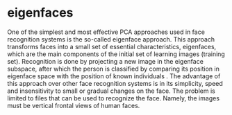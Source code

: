 # eigenfaces
One of the simplest and most effective PCA approaches used
in face recognition systems is the so-called eigenface
approach. This approach transforms faces into a small set of
essential characteristics, eigenfaces, which are the main
components of the initial set of learning images (training set).
Recognition is done by projecting a new image in the
eigenface subspace, after which the person is classified by
comparing its position in eigenface space with the position of
known individuals . The advantage of this approach over
other face recognition systems is in its simplicity, speed and
insensitivity to small or gradual changes on the face. The
problem is limited to files that can be used to recognize the
face. Namely, the images must be vertical frontal views of
human faces.
